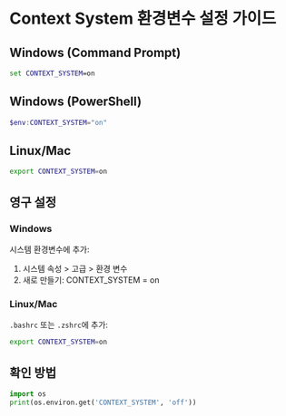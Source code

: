 # Context System 환경변수 설정 가이드

## Windows (Command Prompt)
```cmd
set CONTEXT_SYSTEM=on
```

## Windows (PowerShell)
```powershell
$env:CONTEXT_SYSTEM="on"
```

## Linux/Mac
```bash
export CONTEXT_SYSTEM=on
```

## 영구 설정

### Windows
시스템 환경변수에 추가:
1. 시스템 속성 > 고급 > 환경 변수
2. 새로 만들기: CONTEXT_SYSTEM = on

### Linux/Mac
`.bashrc` 또는 `.zshrc`에 추가:
```bash
export CONTEXT_SYSTEM=on
```

## 확인 방법
```python
import os
print(os.environ.get('CONTEXT_SYSTEM', 'off'))
```
